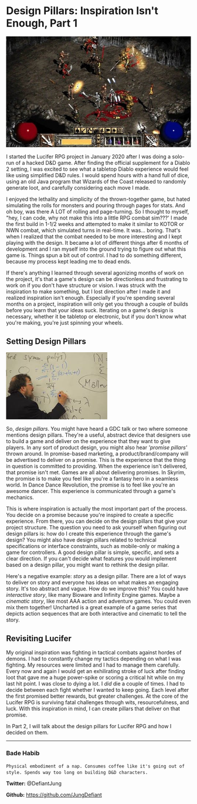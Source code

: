 # Design Pillars: Inspiration Isn't Enough, Part 1
![](./dims.jpg)

I started the Lucifer RPG project in January 2020 after I was doing a solo-run of a hacked D&D game. After finding the official supplement for a Diablo 2 setting, I was excited to see what a tabletop Diablo experience would feel like using simplified D&D rules. I would spend hours with a hand full of dice, using an old Java program that Wizards of the Coast released to randomly generate loot, and carefully considering each move I made.

I enjoyed the lethality and simplicity of the thrown-together game, but hated simulating the rolls for monsters and pouring through pages for stats. And oh boy, was there A LOT of rolling and page-turning. So I thought to myself, "hey, I can code, why not make this into a little RPG combat sim???' I made the first build in 1-1/2 weeks and attempted to make it similar to KOTOR or NWN combat, which simulated turns in real-time. It was... boring. That's when I realized that the combat needed to be more interesting and I kept playing with the design. It became a lot of different things after 6 months of development and I ran myself into the ground trying to figure out what this game is. Things spun a bit out of control. I had to do something different, because my process kept leading me to dead ends.

If there's anything I learned through several agonizing months of work on the project, it's that a game's design can be directionless and frustrating to work on if you don't have structure or vision. I was struck with the inspiration to make something, but I lost direction after I made it and realized inspiration isn't enough. Especially if you're spending several months on a project, inspiration will only get you through a couple of builds before you learn that your ideas suck. Iterating on a game's design is necessary, whether it be tabletop or electronic, but if you don't know what you're making, you're just spinning your wheels.

## Setting Design Pillars
![](./download.jpg)

So, *design pillars*. You might have heard a GDC talk or two where someone mentions design pillars. They're a useful, abstract device that designers use to build a game and deliver on the experience that they want to give players. In any sort of product design, you might also hear *'promise pillars'* thrown around. In promise-based marketing, a product/brand/company will be advertised to deliver on a promise. This is the experience that the thing in question is committed to providing. When the experience isn't delivered, that promise isn't met. Games are all about delivering promises. In Skyrim, the promise is to make you feel like you're a fantasy hero in a seamless world. In Dance Dance Revolution, the promise is to feel like you're an awesome dancer. This experience is communicated through a game's mechanics.

This is where inspiration is actually the most important part of the process. You decide on a promise because you're inspired to create a specific experience. From there, you can decide on the design pillars that give your project structure. The question you need to ask yourself when figuring out design pillars is: how do I create this experience through the game's design? You might also have design pillars related to technical specifications or interface constraints, such as mobile-only or making a game for controllers. A good design pillar is simple, specific, and sets a clear direction. If you can't decide what features you would implement based on a design pillar, you might want to rethink the design pillar.

Here's a negative example: *story* as a design pillar. There are a lot of ways to deliver on story and everyone has ideas on what makes an engaging story. It's too abstract and vague. How do we improve this? You could have *interactive story*, like many Bioware and Infinity Engine games. Maybe a *cinematic story*, like most AAA action and adventure games. You could even mix them together! Uncharted is a great example of a game series that depicts action sequences that are both interactive and cinematic to tell the story.

## Revisiting Lucifer

My original inspiration was fighting in tactical combats against hordes of demons. I had to constantly change my tactics depending on what I was fighting. My resources were limited and I had to manage them carefully. Every now and again I would get an exhilirating stroke of luck after finding loot that gave me a huge power-spike or scoring a critical hit while on my last hit point. I was close to dying a lot. I *did* die a couple of times. I had to decide between each fight whether I wanted to keep going. Each level after the first promised better rewards, but greater challenges. At the core of the Lucifer RPG is surviving fatal challenges through wits, resourcefulness, and luck. With this inspiration in mind, I can create pillars that deliver on that promise.

In Part 2, I will talk about the design pillars for Lucifer RPG and how I decided on them.

---
### Bade Habib

```Physical embodiment of a nap. Consumes coffee like it's going out of style. Spends way too long on building D&D characters.```

**Twitter:** @DefiantJung

**Github:** https://github.com/JungDefiant
